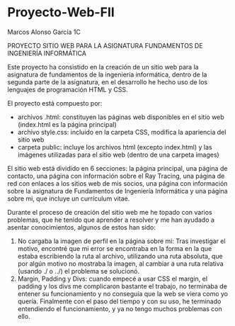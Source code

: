 # Proyecto-Web-FII
Marcos Alonso García 1C

PROYECTO SITIO WEB PARA LA ASIGNATURA FUNDAMENTOS DE INGENIERÍA INFORMÁTICA

Este proyecto ha consistido en la creación de un sitio web para la asignatura de fundamentos de la ingeniería informática, dentro de la segunda parte de la asignatura, en el desarrollo he hecho uso de los lenguajes de programación HTML y CSS.

El proyecto está compuesto por:
- archivos .html: constituyen las páginas web disponibles en el sitio web (index.html es la página principal)
- archivo style.css: incluido en la carpeta CSS, modifica la apariencia del sitio web
- carpeta public: incluye los archivos html (excepto index.html) y las imágenes utilizadas para el sitio web (dentro de una carpeta images)

El sitio web está dividido en 6 secciones: la página principal, una página de contacto, una página con información sobre el Ray Tracing, una página de red con enlaces a los sitios web de mis socios, una página con información sobre la asignatura de Fundamentos de Ingeniería Informática y una página sobre mi, que incluye un currículum vitae.

Durante el proceso de creación del sitio web me he topado con varios problemas, que he tenido que aprender a resolver y me han ayudado a asentar conocimientos, algunos de estos han sido:
1. No cargaba la imagen de perfil en la página sobre mi: Tras investigar el motivo, encontré que mi error se encontraba en la forma en la que estaba escribiendo la ruta al archivo, utilizando una ruta absoluta, que por algún motivo no mostraba la imagen, al cambiar a una ruta relativa (usando ./ o ../) el problema se solucionó.
2. Margin, Padding y Divs: cuando empecé a usar CSS el margin, el padding y los divs me complicaron bastante el trabajo, no terminaba de entener su funcionamiento y no conseguía que la web se viera como yo quería. Finalmente con el paso del tiempo y con su uso, he terminado entendiendo el funcionamiento, y ya no tengo muchos problemas con ello.
